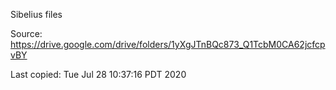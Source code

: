 Sibelius files

Source:
	https://drive.google.com/drive/folders/1yXgJTnBQc873_Q1TcbM0CA62jcfcpvBY

Last copied:
	Tue Jul 28 10:37:16 PDT 2020

